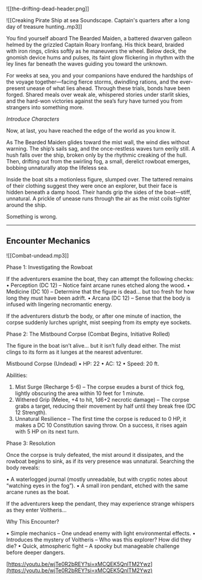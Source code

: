 ![[the-drifting-dead-header.png]]

![[Creaking Pirate Ship at sea Soundscape. Captain's quarters after a long day of treasure hunting..mp3]]

You find yourself aboard The Bearded Maiden, a battered dwarven galleon helmed by the grizzled Captain Roary Ironfang. His thick beard, braided with iron rings, clinks softly as he maneuvers the wheel. Below deck, the gnomish device hums and pulses, its faint glow flickering in rhythm with the ley lines far beneath the waves guiding you toward the unknown.

For weeks at sea, you and your companions have endured the hardships of the voyage together—facing fierce storms, dwindling rations, and the ever-present unease of what lies ahead. Through these trials, bonds have been forged. Shared meals over weak ale, whispered stories under starlit skies, and the hard-won victories against the sea’s fury have turned you from strangers into something more.

*Introduce Characters*

Now, at last, you have reached the edge of the world as you know it.

As The Bearded Maiden glides toward the mist wall, the wind dies without warning. The ship’s sails sag, and the once-restless waves turn eerily still. A hush falls over the ship, broken only by the rhythmic creaking of the hull. Then, drifting out from the swirling fog, a small, derelict rowboat emerges, bobbing unnaturally atop the lifeless sea.

Inside the boat sits a motionless figure, slumped over. The tattered remains of their clothing suggest they were once an explorer, but their face is hidden beneath a damp hood. Their hands grip the sides of the boat—stiff, unnatural. A prickle of unease runs through the air as the mist coils tighter around the ship.

Something is wrong.

---



## Encounter Mechanics
![[Combat-undead.mp3]]

Phase 1: Investigating the Rowboat

If the adventurers examine the boat, they can attempt the following checks:
• Perception (DC 12) – Notice faint arcane runes etched along the wood.
• Medicine (DC 10) – Determine that the figure is dead… but too fresh for how long they must have been adrift.
• Arcana (DC 12) – Sense that the body is infused with lingering necromantic energy.

If the adventurers disturb the body, or after one minute of inaction, the corpse suddenly lurches upright, mist seeping from its empty eye sockets.

Phase 2: The Mistbound Corpse (Combat Begins, Initiative Rolled)

The figure in the boat isn’t alive… but it isn’t fully dead either. The mist clings to its form as it lunges at the nearest adventurer.

Mistbound Corpse (Undead)
• HP: 22
• AC: 12
• Speed: 20 ft.

Abilities:
1. Mist Surge (Recharge 5-6) – The corpse exudes a burst of thick fog, lightly obscuring the area within 10 feet for 1 minute.
2. Withered Grip (Melee, +4 to hit, 1d6+2 necrotic damage) – The corpse grabs a target, reducing their movement by half until they break free (DC 12 Strength).
3. Unnatural Resilience – The first time the corpse is reduced to 0 HP, it makes a DC 10 Constitution saving throw. On a success, it rises again with 5 HP on its next turn.

Phase 3: Resolution

Once the corpse is truly defeated, the mist around it dissipates, and the rowboat begins to sink, as if its very presence was unnatural. Searching the body reveals:

• A waterlogged journal (mostly unreadable, but with cryptic notes about “watching eyes in the fog”).
• A small iron pendant, etched with the same arcane runes as the boat.

If the adventurers keep the pendant, they may experience strange whispers as they enter Voltheris…

Why This Encounter?

• Simple mechanics – One undead enemy with light environmental effects.
• Introduces the mystery of Voltheris – Who was this explorer? How did they die?
• Quick, atmospheric fight – A spooky but manageable challenge before deeper dangers.



  

[https://youtu.be/wjTe0R2bREY?si=xMCQEK5QnlTM2Ywz](https://youtu.be/wjTe0R2bREY?si=xMCQEK5QnlTM2Ywz)